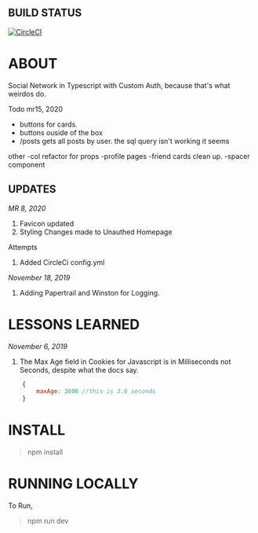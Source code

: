## BUILD STATUS

[![CircleCI](https://circleci.com/gh/rhyuen/typescript-react-boilerplate.svg?style=svg)](https://app.circleci.com/pipelines/github/rhyuen/typescript-react-boilerplate)

# ABOUT

Social Network in Typescript with Custom Auth, because that's what weirdos do.

Todo
mr15, 2020
- buttons for cards.
- buttons ouside of the box
- /posts gets all posts by user.  the sql query isn't working it seems


other
-col refactor for props
-profile pages
-friend cards clean up.
-spacer component 




## UPDATES

*MR 8, 2020*
1. Favicon updated
2. Styling Changes made to Unauthed Homepage

Attempts
1. Added CircleCi config.yml



*November 18, 2019*
1. Adding Papertrail and Winston for Logging.


# LESSONS LEARNED

*November 6, 2019*
1. The Max Age field in Cookies for Javascript is in Milliseconds not Seconds, despite what the docs say.

> 
```javascript 
    {
        maxAge: 3600 //this is 3.6 seconds
    } 
```




# INSTALL

> npm install

# RUNNING LOCALLY

To Run,

> npm run dev
